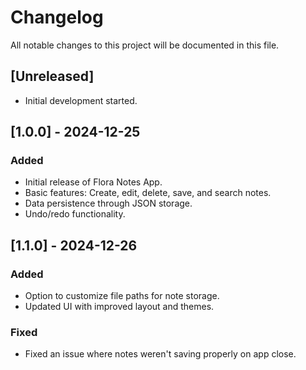 
# Changelog

All notable changes to this project will be documented in this file.

## [Unreleased]

- Initial development started.

## [1.0.0] - 2024-12-25

### Added
- Initial release of Flora Notes App.
- Basic features: Create, edit, delete, save, and search notes.
- Data persistence through JSON storage.
- Undo/redo functionality.

## [1.1.0] - 2024-12-26

### Added
- Option to customize file paths for note storage.
- Updated UI with improved layout and themes.

### Fixed
- Fixed an issue where notes weren't saving properly on app close.
    